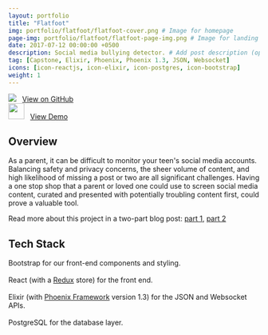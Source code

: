 ```yaml
---
layout: portfolio
title: "Flatfoot"
img: portfolio/flatfoot/flatfoot-cover.png # Image for homepage
page-img: portfolio/flatfoot/flatfoot-page-img.png # Image for landing page
date: 2017-07-12 00:00:00 +0500
description: Social media bullying detector. # Add post description (optional)
tag: [Capstone, Elixir, Phoenix, Phoenix 1.3, JSON, Websocket]
icons: [icon-reactjs, icon-elixir, icon-postgres, icon-bootstrap]
weight: 1
---
```


![](https://github.com/favicon.ico) &nbsp;&nbsp;<a href="https://github.com/davelively14/flatfoot" target="\_blank">View on GitHub</a>
<br>
<img src="https://image.flaticon.com/icons/png/128/12/12195.png" width="32"> &nbsp;&nbsp;<a href="https://obscure-reef-78695.herokuapp.com/" target="\_blank">View Demo</a>

## Overview

As a parent, it can be difficult to monitor your teen's social media accounts. Balancing safety and privacy concerns, the sheer volume of content, and high likelihood of missing a post or two are all significant challenges. Having a one stop shop that a parent or loved one could use to screen social media content, curated and presented with potentially troubling content first, could prove a valuable tool.

Read more about this project in a two-part blog post: [part 1]({{site.baseurl}}/flatfoot-pt-1), [part 2]({{site.baseurl}}/flatfoot-pt-2)

## Tech Stack

<a href="http://getbootstrap.com/" target="\_blank"><i class="icon-bootstrap" style="font-size:4em;"></i></a> Bootstrap for our front-end components and styling.
<br>
<br>
<a href="https://developer.mozilla.org/en-US/docs/Web/JavaScript" target="\_blank"><i class="icon-reactjs" style="font-size:4em;"></i></a> React (with a [Redux](http://redux.js.org/) store) for the front end.
<br>
<br>
<a href="https://elixir-lang.org/" target="\_blank"><i class="icon-elixir" style="font-size:4em;"></i></a> Elixir (with [Phoenix Framework](http://phoenixframework.org/) version 1.3) for the JSON and Websocket APIs.
<br>
<br>
<a href="https://www.postgresql.org/" target="\_blank"><i class="icon-postgres" style="font-size:4em;"></i></a> PostgreSQL for the database layer.
